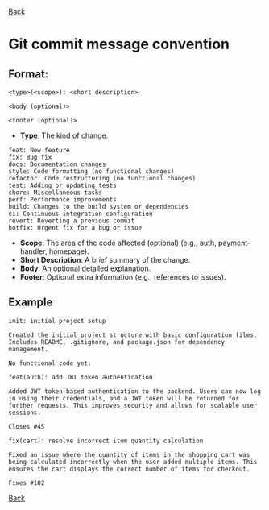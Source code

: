 [Back](index.md)

# Git commit message convention

## Format:

```
<type>(<scope>): <short description>

<body (optional)>

<footer (optional)>
```

-   **Type**: The kind of change.

```plaintext
feat: New feature
fix: Bug fix
docs: Documentation changes
style: Code formatting (no functional changes)
refactor: Code restructuring (no functional changes)
test: Adding or updating tests
chore: Miscellaneous tasks
perf: Performance improvements
build: Changes to the build system or dependencies
ci: Continuous integration configuration
revert: Reverting a previous commit
hotfix: Urgent fix for a bug or issue
```

-   **Scope**: The area of the code affected (optional) (e.g., auth, payment-handler, homepage).
-   **Short Description**: A brief summary of the change.
-   **Body**: An optional detailed explanation.
-   **Footer**: Optional extra information (e.g., references to issues).

## Example

```plaintext
init: initial project setup

Created the initial project structure with basic configuration files. Includes README, .gitignore, and package.json for dependency management.

No functional code yet.
```

```plaintext
feat(auth): add JWT token authentication

Added JWT token-based authentication to the backend. Users can now log in using their credentials, and a JWT token will be returned for further requests. This improves security and allows for scalable user sessions.

Closes #45
```

```
fix(cart): resolve incorrect item quantity calculation

Fixed an issue where the quantity of items in the shopping cart was being calculated incorrectly when the user added multiple items. This ensures the cart displays the correct number of items for checkout.

Fixes #102
```

[Back](index.md)
